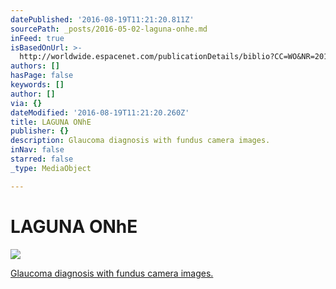 ```yaml
---
datePublished: '2016-08-19T11:21:20.811Z'
sourcePath: _posts/2016-05-02-laguna-onhe.md
inFeed: true
isBasedOnUrl: >-
  http://worldwide.espacenet.com/publicationDetails/biblio?CC=WO&NR=2013076336A4&KC=A4&FT=D
authors: []
hasPage: false
keywords: []
author: []
via: {}
dateModified: '2016-08-19T11:21:20.260Z'
title: LAGUNA ONhE
publisher: {}
description: Glaucoma diagnosis with fundus camera images.
inNav: false
starred: false
_type: MediaObject

---
```

# LAGUNA ONhE
![](https://s3-us-west-2.amazonaws.com/the-grid-img/p/062fafc632e666b976b021a19674b4063002f135.png)

[Glaucoma diagnosis with fundus camera images.][0]

[0]: http://worldwide.espacenet.com/publicationDetails/biblio?CC=WO&NR=2013076336A4&KC=A4&FT=D